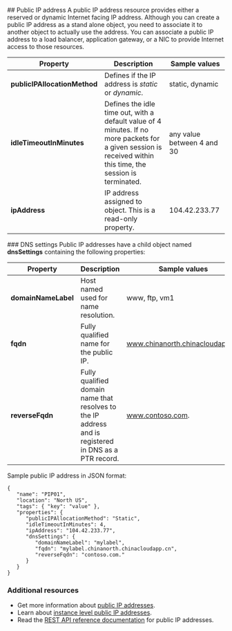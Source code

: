
##<a name="Public-IP-address"></a> Public IP address
A public IP address resource provides either a reserved or dynamic Internet facing IP address. Although you can create a public IP address as a stand alone object, you need to associate it to another object to actually use the address. You can associate a public IP address to a load balancer, application  gateway, or a NIC to provide Internet access to those resources.  

|Property|Description|Sample values|
|---|---|---|
|**publicIPAllocationMethod**|Defines if the IP address is *static* or *dynamic*.|static, dynamic|
|**idleTimeoutInMinutes**|Defines the idle time out, with a default value of 4 minutes. If no more packets for a given session is received within this time, the session is terminated.|any value between 4 and 30|
|**ipAddress**|IP address assigned to object. This is a read-only property.|104.42.233.77|


###<a name="DNS-settings"></a> DNS settings
Public IP addresses have a child object named **dnsSettings** containing the following properties:

|Property|Description|Sample values|
|---|---|---|
|**domainNameLabel**|Host named used for name resolution.|www, ftp, vm1|
|**fqdn**|Fully qualified name for the public IP.|www.chinanorth.chinacloudapp.cn|
|**reverseFqdn**|Fully qualified domain name that resolves to the IP address and is registered in DNS as a PTR record.|www.contoso.com.|

Sample public IP address in JSON format:

	{
	   "name": "PIP01",
	   "location": "North US",
	   "tags": { "key": "value" },
	   "properties": {
	      "publicIPAllocationMethod": "Static",
	      "idleTimeoutInMinutes": 4,
		  "ipAddress": "104.42.233.77",
	      "dnsSettings": {
	         "domainNameLabel": "mylabel",
			 "fqdn": "mylabel.chinanorth.chinacloudapp.cn",
	         "reverseFqdn": "contoso.com."
	      }
	   }
	} 

### Additional resources

- Get more information about [public IP addresses](/documentation/articles/virtual-networks-reserved-public-ip).
- Learn about [instance level public IP addresses](/documentation/articles/virtual-networks-instance-level-public-ip).
- Read the [REST API reference documentation](https://msdn.microsoft.com/zh-cn/library/azure/mt163638.aspx) for public IP addresses.